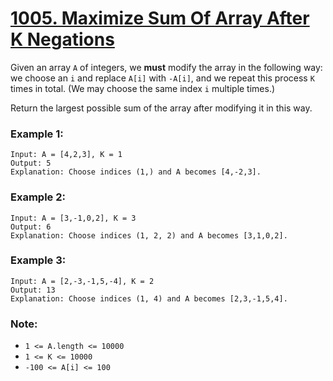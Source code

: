 # [1005. Maximize Sum Of Array After K Negations](https://leetcode.com/problems/maximize-sum-of-array-after-k-negations/)

Given an array `A` of integers, we **must** modify the array in the following way: we choose an `i` and replace `A[i]` with `-A[i]`, and we repeat this process `K` times in total.  (We may choose the same index `i` multiple times.)

Return the largest possible sum of the array after modifying it in this way.


### Example 1:
```
Input: A = [4,2,3], K = 1
Output: 5
Explanation: Choose indices (1,) and A becomes [4,-2,3].
```

### Example 2:
```
Input: A = [3,-1,0,2], K = 3
Output: 6
Explanation: Choose indices (1, 2, 2) and A becomes [3,1,0,2].
```

### Example 3:
```
Input: A = [2,-3,-1,5,-4], K = 2
Output: 13
Explanation: Choose indices (1, 4) and A becomes [2,3,-1,5,4].
```

### Note:

- `1 <= A.length <= 10000`
- `1 <= K <= 10000`
- `-100 <= A[i] <= 100`
